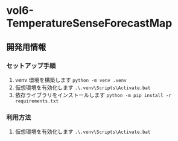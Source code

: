 # vol6-TemperatureSenseForecastMap

## 開発用情報
### セットアップ手順
1. venv 環境を構築します `python -m venv .venv`
2. 仮想環境を有効化します `.\.venv\Scripts\Activate.bat`
3. 依存ライブラリをインストールします `python -m pip install -r requirements.txt`

### 利用方法
1. 仮想環境を有効化します `.\.venv\Scripts\Activate.bat`
